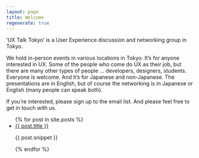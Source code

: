 ```yaml
---
layout: page
title: Welcome
regenerate: true
---
```

‘UX Talk Tokyo’ is a User Experience discussion and networking group in Tokyo.

We hold in-person events in various locations in Tokyo. It’s for anyone interested in UX. Some of the people who come do UX as their job, but there are many other types of people … developers, designers, students. Everyone is welcome. And it’s for Japanese and non-Japanese. The presentations are in English, but of course the networking is in Japanese or English (many people can speak both).

If you’re interested, please sign up to the email list. And please feel free to get in touch with us.

<ul>
  {% for post in site.posts %}
    <li>
      <a href="{{ post.url }}">{{ post.title }}</a>
      <p>{{ post.snippet }}</p>
    </li>
  {% endfor %}
</ul>
